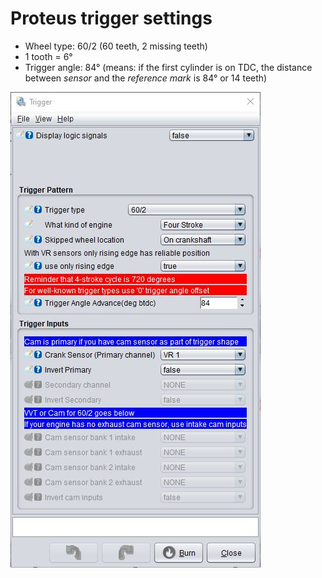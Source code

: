 # Proteus trigger settings #

- Wheel type: 60/2 (60 teeth, 2 missing teeth)
- 1 tooth = 6°
- Trigger angle: 84° (means: if the first cylinder is on TDC, the distance between *sensor* and the *reference mark* is 84° or 14 teeth)

![alt text](./pictures/trigger_settings.jpg "Trigger settings")